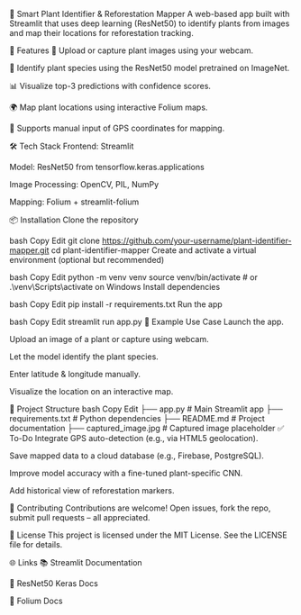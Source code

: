 🌱 Smart Plant Identifier & Reforestation Mapper
A web-based app built with Streamlit that uses deep learning (ResNet50) to identify plants from images and map their locations for reforestation tracking.

<!-- Replace with your own screenshot or demo GIF -->

🚀 Features
📸 Upload or capture plant images using your webcam.

🤖 Identify plant species using the ResNet50 model pretrained on ImageNet.

📊 Visualize top-3 predictions with confidence scores.

🌍 Map plant locations using interactive Folium maps.

🧭 Supports manual input of GPS coordinates for mapping.

🛠️ Tech Stack
Frontend: Streamlit

Model: ResNet50 from tensorflow.keras.applications

Image Processing: OpenCV, PIL, NumPy

Mapping: Folium + streamlit-folium

📦 Installation
Clone the repository

bash
Copy
Edit
git clone https://github.com/your-username/plant-identifier-mapper.git
cd plant-identifier-mapper
Create and activate a virtual environment (optional but recommended)

bash
Copy
Edit
python -m venv venv
source venv/bin/activate  # or .\venv\Scripts\activate on Windows
Install dependencies

bash
Copy
Edit
pip install -r requirements.txt
Run the app

bash
Copy
Edit
streamlit run app.py
🧪 Example Use Case
Launch the app.

Upload an image of a plant or capture using webcam.

Let the model identify the plant species.

Enter latitude & longitude manually.

Visualize the location on an interactive map.

📁 Project Structure
bash
Copy
Edit
├── app.py                  # Main Streamlit app
├── requirements.txt        # Python dependencies
├── README.md               # Project documentation
├── captured_image.jpg      # Captured image placeholder
✅ To-Do
 Integrate GPS auto-detection (e.g., via HTML5 geolocation).

 Save mapped data to a cloud database (e.g., Firebase, PostgreSQL).

 Improve model accuracy with a fine-tuned plant-specific CNN.

 Add historical view of reforestation markers.

🤝 Contributing
Contributions are welcome! Open issues, fork the repo, submit pull requests – all appreciated.

📄 License
This project is licensed under the MIT License. See the LICENSE file for details.

🌐 Links
📚 Streamlit Documentation

📘 ResNet50 Keras Docs

📍 Folium Docs

